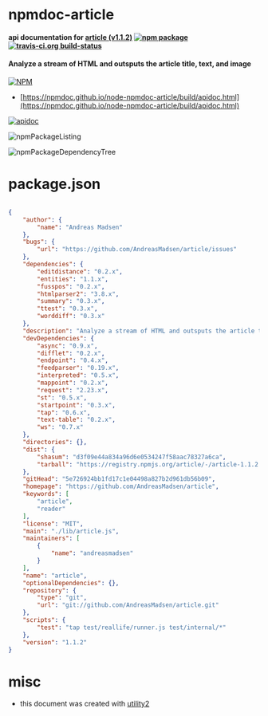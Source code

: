 # npmdoc-article

#### api documentation for  [article (v1.1.2)](https://github.com/AndreasMadsen/article)  [![npm package](https://img.shields.io/npm/v/npmdoc-article.svg?style=flat-square)](https://www.npmjs.org/package/npmdoc-article) [![travis-ci.org build-status](https://api.travis-ci.org/npmdoc/node-npmdoc-article.svg)](https://travis-ci.org/npmdoc/node-npmdoc-article)

#### Analyze a stream of HTML and outsputs the article title, text, and image

[![NPM](https://nodei.co/npm/article.png?downloads=true&downloadRank=true&stars=true)](https://www.npmjs.com/package/article)

- [https://npmdoc.github.io/node-npmdoc-article/build/apidoc.html](https://npmdoc.github.io/node-npmdoc-article/build/apidoc.html)

[![apidoc](https://npmdoc.github.io/node-npmdoc-article/build/screenCapture.buildCi.browser.%252Ftmp%252Fbuild%252Fapidoc.html.png)](https://npmdoc.github.io/node-npmdoc-article/build/apidoc.html)

![npmPackageListing](https://npmdoc.github.io/node-npmdoc-article/build/screenCapture.npmPackageListing.svg)

![npmPackageDependencyTree](https://npmdoc.github.io/node-npmdoc-article/build/screenCapture.npmPackageDependencyTree.svg)



# package.json

```json

{
    "author": {
        "name": "Andreas Madsen"
    },
    "bugs": {
        "url": "https://github.com/AndreasMadsen/article/issues"
    },
    "dependencies": {
        "editdistance": "0.2.x",
        "entities": "1.1.x",
        "fusspos": "0.2.x",
        "htmlparser2": "3.8.x",
        "summary": "0.3.x",
        "ttest": "0.3.x",
        "worddiff": "0.3.x"
    },
    "description": "Analyze a stream of HTML and outsputs the article title, text, and image",
    "devDependencies": {
        "async": "0.9.x",
        "difflet": "0.2.x",
        "endpoint": "0.4.x",
        "feedparser": "0.19.x",
        "interpreted": "0.5.x",
        "mappoint": "0.2.x",
        "request": "2.23.x",
        "st": "0.5.x",
        "startpoint": "0.3.x",
        "tap": "0.6.x",
        "text-table": "0.2.x",
        "ws": "0.7.x"
    },
    "directories": {},
    "dist": {
        "shasum": "d3f09e44a834a96d6e0534247f58aac78327a6ca",
        "tarball": "https://registry.npmjs.org/article/-/article-1.1.2.tgz"
    },
    "gitHead": "5e726924bb1fd17c1e04498a827b2d961db56b09",
    "homepage": "https://github.com/AndreasMadsen/article",
    "keywords": [
        "article",
        "reader"
    ],
    "license": "MIT",
    "main": "./lib/article.js",
    "maintainers": [
        {
            "name": "andreasmadsen"
        }
    ],
    "name": "article",
    "optionalDependencies": {},
    "repository": {
        "type": "git",
        "url": "git://github.com/AndreasMadsen/article.git"
    },
    "scripts": {
        "test": "tap test/reallife/runner.js test/internal/*"
    },
    "version": "1.1.2"
}
```



# misc
- this document was created with [utility2](https://github.com/kaizhu256/node-utility2)
